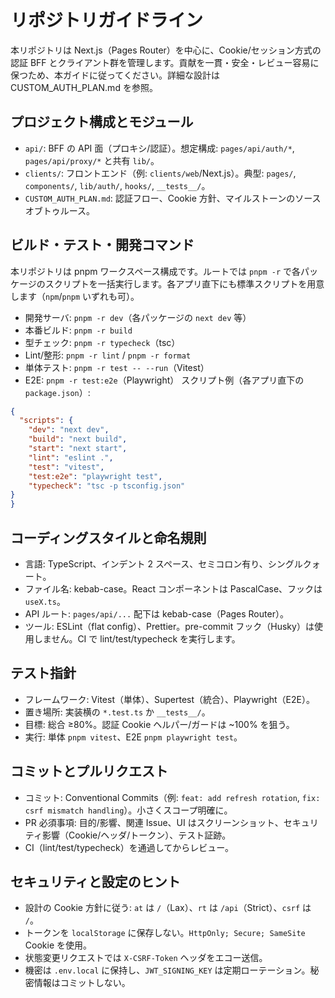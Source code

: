# リポジトリガイドライン

本リポジトリは Next.js（Pages Router）を中心に、Cookie/セッション方式の認証 BFF とクライアント群を管理します。貢献を一貫・安全・レビュー容易に保つため、本ガイドに従ってください。詳細な設計は CUSTOM_AUTH_PLAN.md を参照。

## プロジェクト構成とモジュール
- `api/`: BFF の API 面（プロキシ/認証）。想定構成: `pages/api/auth/*`, `pages/api/proxy/*` と共有 `lib/`。
- `clients/`: フロントエンド（例: `clients/web`/Next.js）。典型: `pages/`, `components/`, `lib/auth/`, `hooks/`, `__tests__/`。
- `CUSTOM_AUTH_PLAN.md`: 認証フロー、Cookie 方針、マイルストーンのソースオブトゥルース。

## ビルド・テスト・開発コマンド
本リポジトリは pnpm ワークスペース構成です。ルートでは `pnpm -r` で各パッケージのスクリプトを一括実行します。各アプリ直下にも標準スクリプトを用意します（`npm`/`pnpm` いずれも可）。
- 開発サーバ: `pnpm -r dev`（各パッケージの `next dev` 等）
- 本番ビルド: `pnpm -r build`
- 型チェック: `pnpm -r typecheck`（tsc）
- Lint/整形: `pnpm -r lint` / `pnpm -r format`
- 単体テスト: `pnpm -r test -- --run`（Vitest）
- E2E: `pnpm -r test:e2e`（Playwright）
スクリプト例（各アプリ直下の `package.json`）:
```json
{
  "scripts": {
    "dev": "next dev",
    "build": "next build",
    "start": "next start",
    "lint": "eslint .",
    "test": "vitest",
    "test:e2e": "playwright test",
    "typecheck": "tsc -p tsconfig.json"
}
}
```

## コーディングスタイルと命名規則
- 言語: TypeScript、インデント 2 スペース、セミコロン有り、シングルクォート。
- ファイル名: kebab-case。React コンポーネントは PascalCase、フックは `useX.ts`。
- API ルート: `pages/api/...` 配下は kebab-case（Pages Router）。
- ツール: ESLint（flat config）、Prettier。pre-commit フック（Husky）は使用しません。CI で lint/test/typecheck を実行します。

## テスト指針
- フレームワーク: Vitest（単体）、Supertest（統合）、Playwright（E2E）。
- 置き場所: 実装横の `*.test.ts` か `__tests__/`。
- 目標: 総合 ≥80%。認証 Cookie ヘルパー/ガードは ~100% を狙う。
- 実行: 単体 `pnpm vitest`、E2E `pnpm playwright test`。

## コミットとプルリクエスト
- コミット: Conventional Commits（例: `feat: add refresh rotation`, `fix: csrf mismatch handling`）。小さくスコープ明確に。
- PR 必須事項: 目的/影響、関連 Issue、UI はスクリーンショット、セキュリティ影響（Cookie/ヘッダ/トークン）、テスト証跡。
- CI（lint/test/typecheck）を通過してからレビュー。


## セキュリティと設定のヒント
- 設計の Cookie 方針に従う: `at` は `/`（Lax）、`rt` は `/api`（Strict）、`csrf` は `/`。
- トークンを `localStorage` に保存しない。`HttpOnly; Secure; SameSite` Cookie を使用。
- 状態変更リクエストでは `X-CSRF-Token` ヘッダをエコー送信。
- 機密は `.env.local` に保持し、`JWT_SIGNING_KEY` は定期ローテーション。秘密情報はコミットしない。
